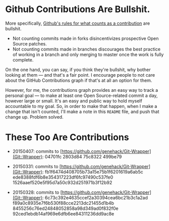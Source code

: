 # Github Contributions Are Bullshit.

More specifically,
[Github's rules for what counts as a contribution](https://help.github.com/articles/why-are-my-contributions-not-showing-up-on-my-profile/)
are bullshit.

* Not counting commits made in forks disincentivizes prospective Open
  Source patches.
* Not counting commits made in branches discourages the best practice
  of working in a branch and only merging to master once the work is
  fully complete.

On the one hand, you can say, if you think they're bullshit, why
bother looking at them — and that's a fair point. I encourage people
to not care about the GitHub Contributions graph if that's at all an
option for them.

However, for me, the contributions graph provides an easy way to track
a personal goal — to make at least one Open Source-related commit a
day, however large or small. It's an easy and public way to hold
myself accountable to my goal. So, in order to make that happen, when
I make a change that isn't counted, I'll make a note in this `README`
file, and push that change up. Problem solved.

# These Too Are Contributions

* 20150407: commits to [https://github.com/genehack/Git-Wrapper](Git::Wrapper):
      04701fc
      2803d84
      75c8322
      499be79

* 20150331: commits to [https://github.com/genehack/Git-Wrapper](Git::Wrapper):
      fb1f6474d408705b73a15e75b1f6201619a6ab5c
      ede8388fdf6b8e354317223df6fc97490c537fe0
      1526aaef520e5f95d7a50c932d251971b3f12b92

* 20150328: commits to [https://github.com/genehack/Git-Wrapper](Git::Wrapper):
      6c73c392e4635ccef2a30394cea6bc21b3c1a2ad
      f89a0c8935e7f6b530f88cce2213dc21455d1b4b
      8455256c76ed24848052858a98d349ad0f832f0e
      92ced1ebdb14af969e6dfb6ee84311236dd9ac8e

